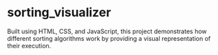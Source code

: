 # sorting_visualizer
 Built using HTML, CSS, and JavaScript, this project demonstrates how different sorting algorithms work by providing a visual representation of their execution.
